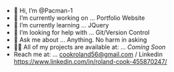 - 👋 Hi, I’m @Pacman-1
- 🔭 I’m currently working on ... Portfolio Website 
- 🌱 I’m currently learning ... JQuery 
- 🤔 I’m looking for help with ... Git/Version Control
- 💬 Ask me about ... Anything. No harm in asking
- 👨‍💻 All of my projects are available at: ... *Coming Soon*
- Reach me at: ... cookroland56@gmail.com / Linkedin https://www.linkedin.com/in/roland-cook-455870247/

<!---
Pacman-1/Pacman-1 is a ✨ special ✨ repository because its `README.md` (this file) appears on your GitHub profile.
You can click the Preview link to take a look at your changes.
--->
